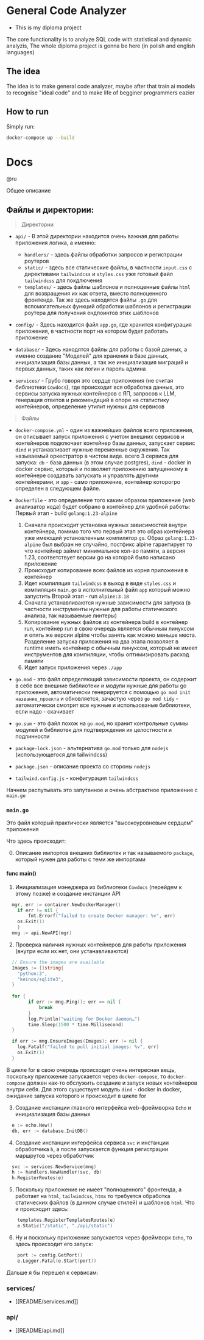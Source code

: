 # General Code Analyzer

- This is my diploma project

The core functionality is to analyze SQL code with statistical and dynamic analyzis,
The whole diploma project is gonna be here (in polish and english languages)

## The idea

The idea is to make general code analyzer, maybe after that train ai models to recognise
"ideal code" and to make life of begginer programmers eazier


## How to run

Simply run:

```bash
docker-compose up --build
```


# Docs

@ru

Общее описание
## Файлы и директории:

> Директории

- `api/` - В этой директории находится очень важная для работы приложения логика,
а именно:
    - `handlers/` - здесь файлы обработки запросов и регистрации роутеров
    - `static/` - здесь все статические файлы, в частности `input.css` с директивами `tailwindcss`
    и `styles.css` уже готовый файл `tailwindcss` для покдлючения
    - `templates/` - здесь файлы шаблонов и полноценные файлы `html` для возвращения их как ответа,
    вместо полноценного фронтенда. Так же здесь находятся файлы `.go` для вспомогательных функций обработки
    шаблонов и регистрации роутера для получения ендпоинтов этих шаблонов

- `config/` - Здесь находится файл `app.go`, где хранится конфигурация приложения, в частности порт на котором будет
работать приложение

- `database/` - Здесь находятся файлы для работы с базой данных, а именно создание "Моделей" для хранения в базе данных,
инициализация базы данных, а так же инициализация миграций и первых данных, таких как логин и пароль админа

- `services/` - Грубо говоря это сердце приложения (не считая библиотеки `Cowdocs`), где происходит вся обработка данных,
это сервисы запуска нужных контейнеров с ЯП, запросов к LLM, генерация ответов и рекомендаций в опоре на статистику контейнеров,
определение утилит нужных для сервисов 

> Файлы

- `docker-compose.yml` - один из важнейших файлов всего приложения, он описывает запуск приложения с учетом внешних сервисов и контейнеров
подключает контейнер базы данных, запускает сервис `dind` и устанавливает нужные переменные окружения. Так называемый оркестратор в чистом виде.
всего 3 сервиса для запуска: `db` - база данных (в этом случае postgres), `dind` - docker in docker сервис, который и позволяет приложению запущенному
в контейнере создавать запускать и управлять другими контейнерами, и `app` - само приложение, контейнер которогро определен в следующем файле.

- `Dockerfile` - это определение того каким образом приложение (web анализатор кода) будет собрано в контейнер для удобной работы:
    Первый этап - build `golang:1.23-alpine`
    1. Сначала происходит установка нужных зависимостей внутри контейнера, помимо того что первый этап это образ контейнера уже имеющий установленным
    компилятор `go`. Образ `golang:1.23-alpine` был выбран не случайно, постфикс alpine гарантирует то что контейнер займет минимальное кол-во памяти,
    а версия 1.23, соответствует версии go на которой было написано приложение
    2. Происходит копирование всех файлов из корня приложения в контейнер
    3. Идет компиляция `tailwindcss` в выход в виде `styles.css` и компиляция `main.go` в исполнитеьный файл `app` который можно запустить
    Второй этап - run `alpine:3.18`
    1. Сначала устанавливаются нужные зависимости для запуска (в частности инструменты нужные для работы статического анализа, так называемые линтеры)
    2. Копирование нужных файлов из контейнера build в контейнер run, контейнер run в свою очередь является обычным линуксом и опять же версии alpine чтобы
    занять как можно меньше места. Разделение запуска приложения на два этапа позволяет в runtime иметь контейнер с обычным линуксом, который не имеет инструментов
    для компиляции, чтобы оптимизировать расход памяти
    3. Идет запуск приложения через `./app`


- `go.mod` - это файл определяющий зависимости проекта, он содержит в себе все внешние библиотеки и модули нужные для работы go приложения,
автоматически генерируется с помощью `go mod init название_проекта` и обновляется, зачастую через `go mod tidy` - автоматически смотрит все нужные
и использованые библиотеки, если надо - скачивает

- `go.sum` - это файл похож на `go.mod`, но хранит контрольные суммы модулей и библиотек для подтверждения их целостности и подлинности

- `package-lock.json` - альтернатива `go.mod` только для `nodejs` (использующегося для tailwindcss)
- `package.json` - описание проекта со стороны `nodejs`

- `tailwind.config.js` - конфигурация `tailwindcss`

Начнем распутывать это запутанное и очень абстрактное приложение с `main.go`

### `main.go` 

Это файл который практически является "высокоуровневым сердцем" приложения

Что здесь происходит:

0. Описание импортов внешних библиотек и так называемого `package`, который нужен для работы с теми же импортами

#### func main()

1. Инициализация мэнеджера из библиотеки `Cowdocs` (перейдем к этому позже) и создание инстанции API
```go
  mgr, err := container.NewDockerManager()
	if err != nil {
		fmt.Errorf("failed to create Docker manager: %v", err)
    os.Exit(1)
	}
  mng := api.NewAPI(mgr)
```

2. Проверка наличия нужных контейнеров для работы приложения (внутри если их нет, они устанавливаются)
```go
  // Ensure the images are available
  Images := []string{
    "python:3",
    "keinos/sqlite3",
  }
  
  for {
        if err := mng.Ping(); err == nil {
            break
        }
        log.Println("waiting for Docker daemon…")
        time.Sleep(1500 * time.Millisecond)
  }

  if err := mng.EnsureImages(Images); err != nil {
    log.Fatalf("failed to pull initial images: %v", err)    
    os.Exit(1)
  }
```
В цикле for в свою очередь происходит очень интересная вещь, поскольку приложение запускается
через `docker-compose`, то `docker-compose` должен как-то обслужить создание и запуск новых контейнеров
внутри себя. Для этого существует модуль `dind` - docker in docker, ожидание запуска которого и происходит
в цикле for


3. Создание инстанции главного интерфейса web-фреймворка `Echo` и инициализация базы данных
```go
  e := echo.New()
  db, err := database.InitDB()
```

4. Создание инстанции интерфейса сервиса `svc` и инстанции обработчика `h`, а после запускается
функция регистрации маршрутов через обработчик
```go
  svc := services.NewService(mng)
  h := handlers.NewHandler(svc, db)
  h.RegisterRoutes(e)
```

5. Поскольку приложение не имеет "полноценного" фронтенда, а работает на `html`, `tailwindcss`, `htmx`
то требуется обработка статических файлов (в данном случае стилей) и шаблонов `html`. Что и происходит здесь:
```go
	templates.RegisterTemplatesRoutes(e)
	e.Static("/static", "./api/static")
```

6. Ну и поскольку приложение запускается через фреймворк `Echo`, то здесь происходит его запуск:
```go
	port := config.GetPort()
	e.Logger.Fatal(e.Start(port))
```

Дальше я бы перешел к сервисам:

### services/
- [[README/services.md]]

### api/
- [[README/api.md]]
